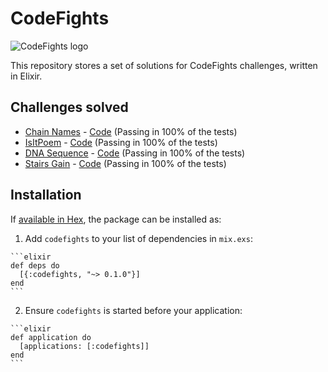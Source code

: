 # CodeFights

![CodeFights logo](https://codefights.com/share/share_codefights.jpg)

This repository stores a set of solutions for CodeFights challenges, written in Elixir.


## Challenges solved

* [Chain Names](https://codefights.com/challenge/ZnCxyiiniAywSueqc/main) - [Code](https://github.com/pluralism/codefights/blob/master/codefights/lib/chain_names.ex) (Passing in 100% of the tests)
* [IsItPoem](https://codefights.com/challenge/kEidRSEGFw86GhRsu/main) - [Code](https://github.com/pluralism/codefights/blob/master/codefights/lib/is_it_poem.ex) (Passing in 100% of the tests)
* [DNA Sequence](https://codefights.com/challenge/fYqpnHtuii9QwwTSt/main) - [Code](https://github.com/pluralism/codefights/blob/master/codefights/lib/dna_sequence.ex) (Passing in 100% of the tests)
* [Stairs Gain](https://codefights.com/challenge/d6mEJGXn5N3QLspvT) - [Code](https://github.com/pluralism/codefights/blob/master/codefights/lib/stairs_gain.ex) (Passing in 100% of the tests)



## Installation

If [available in Hex](https://hex.pm/docs/publish), the package can be installed as:

  1. Add `codefights` to your list of dependencies in `mix.exs`:

    ```elixir
    def deps do
      [{:codefights, "~> 0.1.0"}]
    end
    ```

  2. Ensure `codefights` is started before your application:

    ```elixir
    def application do
      [applications: [:codefights]]
    end
    ```
